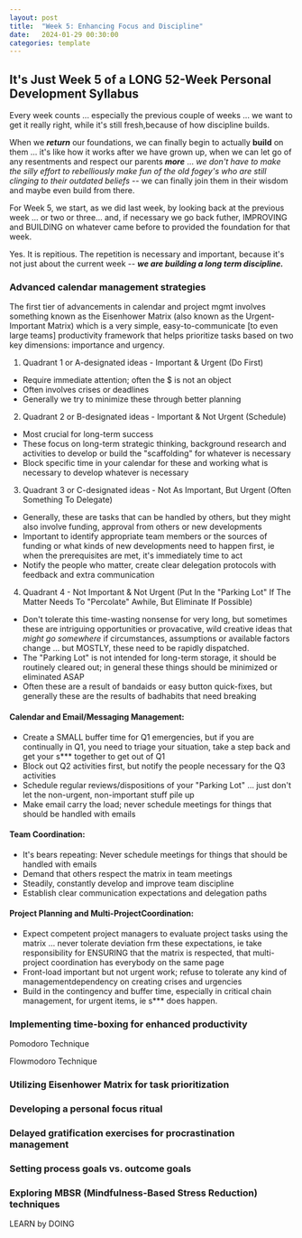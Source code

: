 ```yaml
---
layout: post
title:  "Week 5: Enhancing Focus and Discipline"
date:   2024-01-29 00:30:00
categories: template
---
```


## It's Just Week 5 of a LONG 52-Week Personal Development Syllabus

Every week counts ... especially the previous couple of weeks ... we want to get it really right, while it's still fresh,because of how discipline builds.

When we ***return*** our foundations, we can finally begin to actually **build** on them ... it's like how it works after we have grown up, when we can let go of any resentments and respect our parents ***more*** ... *we don't have to make the silly effort to rebelliously make fun of the old fogey's who are still clinging to their outdated beliefs* -- we can finally join them in their wisdom and maybe even build from there.

For Week 5, we start, as we did last week, by looking back at the previous week ... or two or three... and, if necessary we go back futher, IMPROVING and BUILDING on whatever came before to provided the foundation for that week. 

Yes. It is repitious. The repetition is necessary and important, because it's not just about the current week -- ***we are building a long term discipline.***

### Advanced calendar management strategies

The first tier of advancements in calendar and project mgmt involves something known as the Eisenhower Matrix (also known as the Urgent-Important Matrix) which is a very simple, easy-to-communicate [to even large teams] productivity framework that helps prioritize tasks based on two key dimensions: importance and urgency.

1. Quadrant 1 or A-designated ideas - Important & Urgent (Do First)
- Require immediate attention; often the $ is not an object
- Often involves crises or deadlines
- Generally we try to minimize these through better planning

2. Quadrant 2 or B-designated ideas - Important & Not Urgent (Schedule)
- Most crucial for long-term success
- These focus on long-term strategic thinking, background research and activities to develop or build the "scaffolding" for whatever is necessary
- Block specific time in your calendar for these and working what is necessary to develop whatever is necessary

3. Quadrant 3 or C-designated ideas - Not As Important, But Urgent (Often Something To Delegate)
- Generally, these are tasks that can be handled by others, but they might also involve funding, approval from others or new developments
- Important to identify appropriate team members or the sources of funding or what kinds of new developments need to happen first, ie when the prerequisites are met, it's immediately time to act
- Notify the people who matter, create clear delegation protocols with feedback and extra communication

4. Quadrant 4 - Not Important & Not Urgent (Put In the "Parking Lot" If The Matter Needs To "Percolate" Awhile, But Eliminate If Possible)
- Don't tolerate this time-wasting nonsense for very long, but sometimes these are intriguing opportunities or provacative, wild creative ideas that *might go somewhere* if circumstances, assumptions or available factors change ... but MOSTLY, these need to be rapidly dispatched.
- The "Parking Lot" is not intended for long-term storage, it should be routinely cleared out; in general these things should be minimized or eliminated ASAP
- Often these are a result of bandaids or easy button quick-fixes, but generally these are the results of badhabits that need breaking

#### Calendar and Email/Messaging Management:
- Create a SMALL buffer time for Q1 emergencies, but if you are continually in Q1, you need to triage your situation, take a step back and get your s*** together to get out of Q1
- Block out Q2 activities first, but notify the people necessary for the Q3 activities
- Schedule regular reviews/dispositions of your "Parking Lot" ... just don't let the non-urgent, non-important stuff pile up
- Make email carry the load; never schedule meetings for things that should be handled with emails

#### Team Coordination:
- It's bears repeating: Never schedule meetings for things that should be handled with emails
- Demand that others respect the matrix in team meetings
- Steadily, constantly develop and improve team discipline
- Establish clear communication expectations and delegation paths

#### Project Planning and Multi-ProjectCoordination:
- Expect competent project managers to evaluate project tasks using the matrix ... never tolerate deviation frm these expectations, ie take responsibility for ENSURING that the matrix is respected, that multi-project coordination has everybody on the same page
- Front-load important but not urgent work; refuse to tolerate any kind of managementdependency on creating crises and urgencies
- Build in the contingency and buffer time, especially in critical chain management, for urgent items, ie s*** does happen.

### Implementing time-boxing for enhanced productivity

Pomodoro Technique

Flowmodoro Technique
### Utilizing Eisenhower Matrix for task prioritization

### Developing a personal focus ritual

### Delayed gratification exercises for procrastination management

### Setting process goals vs. outcome goals

### Exploring MBSR (Mindfulness-Based Stress Reduction) techniques

LEARN by DOING
